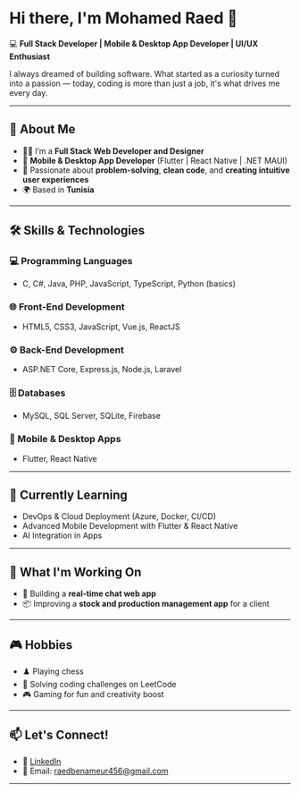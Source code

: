 # Hi there, I'm Mohamed Raed 👋  
💻 **Full Stack Developer | Mobile & Desktop App Developer | UI/UX Enthusiast**  

I always dreamed of building software. What started as a curiosity turned into a passion — today, coding is more than just a job, it's what drives me every day.

---

## 🚀 About Me
- 👨‍💻 I’m a **Full Stack Web Developer and Designer**  
- 📱 **Mobile & Desktop App Developer** (Flutter | React Native | .NET MAUI)  
- 🎯 Passionate about **problem-solving**, **clean code**, and **creating intuitive user experiences**  
- 🌍 Based in **Tunisia**  

---

## 🛠️ Skills & Technologies

### 💻 Programming Languages
- C, C#, Java, PHP, JavaScript, TypeScript, Python (basics)

### 🌐 Front-End Development
- HTML5, CSS3, JavaScript, Vue.js, ReactJS

### ⚙️ Back-End Development
- ASP.NET Core, Express.js, Node.js, Laravel

### 🗄️ Databases
- MySQL, SQL Server, SQLite, Firebase

### 📱 Mobile & Desktop Apps
- Flutter, React Native

---

## 🌱 Currently Learning
- DevOps & Cloud Deployment (Azure, Docker, CI/CD)  
- Advanced Mobile Development with Flutter & React Native  
- AI Integration in Apps  

---

## 🔭 What I'm Working On
- 🚀 Building a **real-time chat web app**  
- 📦 Improving a **stock and production management app** for a client  

---

## 🎮 Hobbies
- ♟️ Playing chess  
- 🧠 Solving coding challenges on LeetCode  
- 🎮 Gaming for fun and creativity boost  

---

## 📫 Let's Connect!
- 💼 [LinkedIn](https://www.linkedin.com/in/raed-benameur/) 
- 📧 Email: raedbenameur456@gmail.com

---
